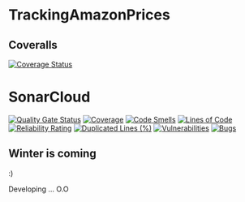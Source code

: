 # TrackingAmazonPrices

## Coveralls
[![Coverage Status](https://coveralls.io/repos/github/RamonMartinezNieto/TrackingAmazonPrices/badge.svg?branch=master)](https://coveralls.io/github/RamonMartinezNieto/TrackingAmazonPrices?branch=master)
# SonarCloud
[![Quality Gate Status](https://sonarcloud.io/api/project_badges/measure?project=RamonMartinezNieto_TrackingAmazonPrices&metric=alert_status)](https://sonarcloud.io/summary/new_code?id=RamonMartinezNieto_TrackingAmazonPrices)
[![Coverage](https://sonarcloud.io/api/project_badges/measure?project=RamonMartinezNieto_TrackingAmazonPrices&metric=coverage)](https://sonarcloud.io/summary/new_code?id=RamonMartinezNieto_TrackingAmazonPrices)
[![Code Smells](https://sonarcloud.io/api/project_badges/measure?project=RamonMartinezNieto_TrackingAmazonPrices&metric=code_smells)](https://sonarcloud.io/summary/new_code?id=RamonMartinezNieto_TrackingAmazonPrices)
[![Lines of Code](https://sonarcloud.io/api/project_badges/measure?project=RamonMartinezNieto_TrackingAmazonPrices&metric=ncloc)](https://sonarcloud.io/summary/new_code?id=RamonMartinezNieto_TrackingAmazonPrices)
[![Reliability Rating](https://sonarcloud.io/api/project_badges/measure?project=RamonMartinezNieto_TrackingAmazonPrices&metric=reliability_rating)](https://sonarcloud.io/summary/new_code?id=RamonMartinezNieto_TrackingAmazonPrices)
[![Duplicated Lines (%)](https://sonarcloud.io/api/project_badges/measure?project=RamonMartinezNieto_TrackingAmazonPrices&metric=duplicated_lines_density)](https://sonarcloud.io/summary/new_code?id=RamonMartinezNieto_TrackingAmazonPrices)
[![Vulnerabilities](https://sonarcloud.io/api/project_badges/measure?project=RamonMartinezNieto_TrackingAmazonPrices&metric=vulnerabilities)](https://sonarcloud.io/summary/new_code?id=RamonMartinezNieto_TrackingAmazonPrices)
[![Bugs](https://sonarcloud.io/api/project_badges/measure?project=RamonMartinezNieto_TrackingAmazonPrices&metric=bugs)](https://sonarcloud.io/summary/new_code?id=RamonMartinezNieto_TrackingAmazonPrices)

## Winter is coming
:)

Developing ... O.O
